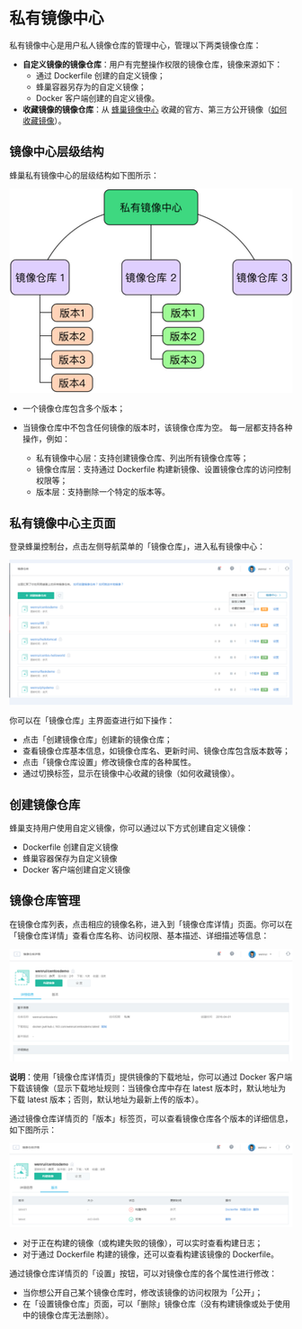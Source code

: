 # 私有镜像中心

私有镜像中心是用户私人镜像仓库的管理中心，管理以下两类镜像仓库：

* **自定义镜像的镜像仓库**：用户有完整操作权限的镜像仓库，镜像来源如下：
	* 通过 Dockerfile 创建的自定义镜像；
	* 蜂巢容器另存为的自定义镜像；
	* Docker 客户端创建的自定义镜像。
* **收藏镜像的镜像仓库**：从 [蜂巢镜像中心](https://c.163.com/hub#/m/home/) 收藏的官方、第三方公开镜像（[如何收藏镜像](http://support.c.163.com/wiki/md.html#!容器服务/镜像仓库/使用指南/收藏镜像.md)）。

## 镜像中心层级结构

蜂巢私有镜像中心的层级结构如下图所示：

![](../image/私有镜像中心层级结构.jpg)

* 一个镜像仓库包含多个版本；
* 当镜像仓库中不包含任何镜像的版本时，该镜像仓库为空。
每一层都支持各种操作，例如：

	* 私有镜像中心层：支持创建镜像仓库、列出所有镜像仓库等；
	* 镜像仓库层：支持通过 Dockerfile 构建新镜像、设置镜像仓库的访问控制权限等；
	* 版本层：支持删除一个特定的版本等。

## 私有镜像中心主页面

登录蜂巢控制台，点击左侧导航菜单的「镜像仓库」，进入私有镜像中心：

![](../image/私有镜像中心_界面展示1.png)

你可以在「镜像仓库」主界面查进行如下操作：

* 点击「创建镜像仓库」创建新的镜像仓库；
* 查看镜像仓库基本信息，如镜像仓库名、更新时间、镜像仓库包含版本数等；
* 点击「镜像仓库设置」修改镜像仓库的各种属性。
* 通过切换标签，显示在镜像中心收藏的镜像（如何收藏镜像）。

## 创建镜像仓库

蜂巢支持用户使用自定义镜像，你可以通过以下方式创建自定义镜像：

* Dockerfile 创建自定义镜像
* 蜂巢容器保存为自定义镜像
* Docker 客户端创建自定义镜像

## 镜像仓库管理

在镜像仓库列表，点击相应的镜像名称，进入到「镜像仓库详情」页面。你可以在「镜像仓库详情」查看仓库名称、访问权限、基本描述、详细描述等信息：

![](../image/私有镜像中心_镜像仓库详情页.png)

**说明**：使用「镜像仓库详情页」提供镜像的下载地址，你可以通过 Docker 客户端下载该镜像（显示下载地址规则：当镜像仓库中存在 latest 版本时，默认地址为下载 latest 版本；否则，默认地址为最新上传的版本）。


通过镜像仓库详情页的「版本」标签页，可以查看镜像仓库各个版本的详细信息，如下图所示：

![](../image/私有镜像中心_版本.png)

* 对于正在构建的镜像（或构建失败的镜像），可以实时查看构建日志；
* 对于通过 Dockerfile 构建的镜像，还可以查看构建该镜像的 Dockerfile。

通过镜像仓库详情页的「设置」按钮，可以对镜像仓库的各个属性进行修改：

* 当你想公开自己某个镜像仓库时，修改该镜像的访问权限为「公开」；
* 在「设置镜像仓库」页面，可以「删除」镜像仓库（没有构建镜像或处于使用中的镜像仓库无法删除）。

































